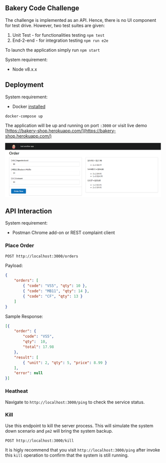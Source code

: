 ## Bakery Code Challenge

The challenge is implemented as an API. Hence, there is no UI component for test drive.
However, two test suites are given:

1. Unit Test - for functionalities testing `npm test`
2. End-2-end - for integration testing `npm run e2e`

To launch the application simply run `npm start`

System requirement:
 - Node v8.x.x

## Deployment

System requirement:
 - Docker [installed](https://docs.docker.com/engine/installation/)

```
docker-compose up
```

The application will be up and running on port `:3000` or visit live demo [https://bakery-shop.herokuapp.com/](https://bakery-shop.herokuapp.com/)

![Test Results](https://raw.githubusercontent.com/csokun/bakery/master/demo.png)

## API Interaction

System requirement:
- Postman Chrome add-on or REST complaint client

### Place Order

```
POST http://localhost:3000/orders
```

Payload:

```json
{
    "orders": [
        { "code": "VS5", "qty": 10 },
        { "code": "MB11", "qty": 14 },
        { "code": "CF", "qty": 13 }
    ]
}
```

Sample Response:

```json
[{
    "order": {
        "code": "VS5",
        "qty":  10,
        "total": 17.98
    },
    "result": [
        { "unit": 2, "qty": 5, "price": 8.99 }
    ],
    "error": null
}]
```

### Heatheat

Navigate to `http://localhost:3000/ping` to check the service status.

### Kill

Use this endpoint to kill the server process. This will simulate the system down scenario and `pm2` will bring the system backup.

```
POST http://localhost:3000/kill
```

It is higly recommend that you visit `http://localhost:3000/ping` after invoke this `kill` operation to confirm that the system is still running.


